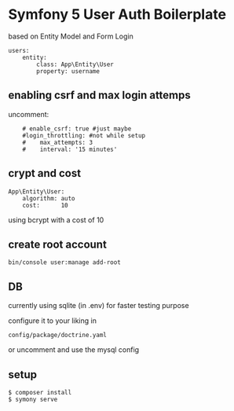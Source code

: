 # Symfony 5 User Auth Boilerplate
based on Entity Model and Form Login
```
users:
    entity:
        class: App\Entity\User
        property: username
```

## enabling csrf and max login attemps
uncomment:
```
    # enable_csrf: true #just maybe
    #login_throttling: #not while setup
    #    max_attempts: 3
    #    interval: '15 minutes'
```

## crypt and cost
```
App\Entity\User:
    algorithm: auto
    cost:      10
```
using bcrypt with a cost of 10

## create root account
```
bin/console user:manage add-root
```

## DB
currently using sqlite (in .env) for faster testing purpose

configure it to your liking in 
```
config/package/doctrine.yaml
```
or uncomment and use the mysql config

## setup
```
$ composer install
$ symony serve 
```